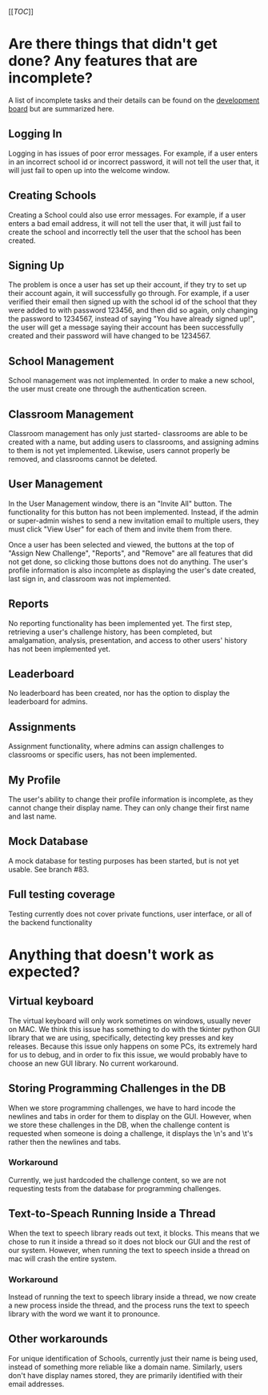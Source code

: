 [[_TOC_]]
# Are there things that didn't get done? Any features that are incomplete?
A list of incomplete tasks and their details can be found on the [development board](https://git.cs.usask.ca/CMPT370-01-2020/group2/-/boards) but are summarized here.

## Logging In

Logging in has issues of poor error messages. For example, if a user enters in an incorrect school id or incorrect password, it will not tell the user that, it will just fail to open up into the welcome window.

## Creating Schools

Creating a School could also use error messages. For example, if a user enters a bad email address, it will not tell the user that, it will just fail to create the school and incorrectly tell the user that the school has been created.

## Signing Up

The problem is once a user has set up their account, if they try to set up their account again, it will successfully go through. For example, if a user verified their email then signed up with the school id of the school that they were added to with password 123456, and then did so again, only changing the password to 1234567, instead of saying "You have already signed up!", the user will get a message saying their account has been successfully created and their password will have changed to be 1234567.

## School Management
School management was not implemented. In order to make a new school, the user must create one through the authentication screen.

## Classroom Management
Classroom management has only just started- classrooms are able to be created with a name, but adding users to classrooms, and assigning admins to them is not yet implemented. Likewise, users cannot properly be removed, and classrooms cannot be deleted.

## User Management
In the User Management window, there is an "Invite All" button. The functionality for this button has not been implemented. Instead, if the admin or super-admin wishes to send a new invitation email to multiple users, they must click "View User" for each of them and invite them from there.

Once a user has been selected and viewed, the buttons at the top of "Assign New Challenge", "Reports", and "Remove" are all features that did not get done, so clicking those buttons does not do anything.
The user's profile information is also incomplete as displaying the user's date created, last sign in, and classroom was not implemented. 

## Reports
No reporting functionality has been implemented yet. The first step, retrieving a user's challenge history, has been completed, but amalgamation, analysis, presentation, and access to other users' history has not been implemented yet.

## Leaderboard
No leaderboard has been created, nor has the option to display the leaderboard for admins.

## Assignments
Assignment functionality, where admins can assign challenges to classrooms or specific users, has not been implemented.

## My Profile

The user's ability to change their profile information is incomplete, as they cannot change their display name. They can only change their first name and last name.

## Mock Database
A mock database for testing purposes has been started, but is not yet usable. See branch #83.

## Full testing coverage
Testing currently does not cover private functions, user interface, or all of the backend functionality

# Anything that doesn't work as expected?

## Virtual keyboard
The virtual keyboard will only work sometimes on windows, usually never on MAC. We think this issue has something to do with the tkinter python GUI library that we are using, specifically, detecting key presses and key releases. Because this issue only happens on some PCs, its extremely hard for us to debug, and in order to fix this issue, we would probably have to choose an new GUI library. No current workaround.

## Storing Programming Challenges in the DB
When we store programming challenges, we have to hard incode the newlines and tabs in order for them to display on the GUI. However, when we store these challenges in the DB, when the challenge content is requested when someone is doing a challenge, it displays the \n's and \t's rather then the newlines and tabs.

### Workaround
Currently, we just hardcoded the challenge content, so we are not requesting tests from the database for programming challenges.

## Text-to-Speach Running Inside a Thread
When the text to speech library reads out text, it blocks. This means that we chose to run it inside a thread so it does not block our GUI and the rest of our system. However, when running the text to speech inside a thread on mac will crash the entire system.

### Workaround
Instead of running the text to speech library inside a thread, we now create a new process inside the thread, and the process runs the text to speech library with the word we want it to pronounce.

## Other workarounds
For unique identification of Schools, currently just their name is being used, instead of something more reliable like a domain name. Similarly, users don't have display names stored, they are primarily identified with their email addresses.